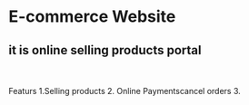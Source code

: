 # E-commerce Website
## it is online selling products portal
<br><br>
Featurs
1.Selling products
2. Online Paymentscancel orders
3.
